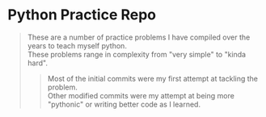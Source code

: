 # Python Practice Repo

> These are a number of practice problems I have compiled over the years to teach myself python.  
> These problems range in complexity from "very simple" to "kinda hard".  
>> Most of the initial commits were my first attempt at tackling the problem.  
>> Other modified commits were my attempt at being more "pythonic" or writing better code as I learned. 


